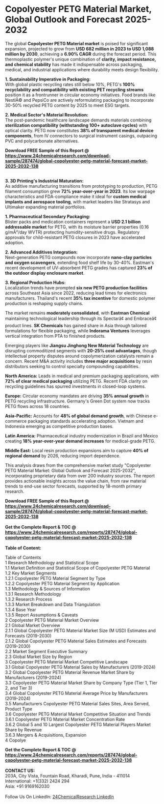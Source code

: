 <h1>Copolyester PETG Material Market, Global Outlook and Forecast 2025-2032</h1><p>The global <strong>Copolyester PETG Material market</strong> is poised for significant expansion, projected to grow from <strong>USD 682 million in 2023 to USD 1,088 million by 2030</strong>, achieving a <strong>6.90% CAGR</strong> during the forecast period. This thermoplastic polymer's unique combination of <strong>clarity, impact resistance, and chemical stability</strong> has made it indispensable across packaging, medical, and industrial applications where durability meets design flexibility.</p><p><strong>1. Sustainability Imperative in Packaging:</strong><br>
With global plastic recycling rates still below 10%, PETG's <strong>100% recyclability and compatibility with existing PET recycling streams</strong> position it as a frontrunner in circular economy initiatives. Food brands like NestlÃ© and PepsiCo are actively reformulating packaging to incorporate 30-50% recycled PETG content by 2025 to meet ESG targets.</p><p><strong>2. Medical Sector's Material Revolution:</strong><br>
The post-pandemic healthcare landscape demands materials combining <strong>sterilization compatibility (withstanding 100+ autoclave cycles)</strong> with optical clarity. PETG now constitutes <strong>38% of transparent medical device components</strong>, from IV connectors to surgical instrument casings, outpacing PVC and polycarbonate alternatives.</p><div><b>Download FREE Sample of this Report @ 
            <a href="https://www.24chemicalresearch.com/download-sample/287474/global-copolyester-petg-material-forecast-market-2025-2032-138">
            https://www.24chemicalresearch.com/download-sample/287474/global-copolyester-petg-material-forecast-market-2025-2032-138</a></b></div><br><p><strong>3. 3D Printing's Industrial Maturation:</strong><br>
As additive manufacturing transitions from prototyping to production, PETG filament consumption grew <strong>72% year-over-year in 2023</strong>. Its low warpage characteristics and FDA-compliance make it ideal for <strong>custom medical implants and aerospace tooling</strong>, with market leaders like Stratasys and Ultimaker expanding material portfolios.</p><p><strong>1. Pharmaceutical Secondary Packaging:</strong><br>
Blister packs and medication containers represent a <strong>USD 2.1 billion addressable market</strong> for PETG, with its moisture barrier properties (0.16 g/mÂ²/day WVTR) protecting humidity-sensitive drugs. Regulatory approvals for child-resistant PETG closures in 2023 have accelerated adoption.</p><p><strong>2. Advanced Additives Integration:</strong><br>
Next-generation PETG compounds now incorporate <strong>nano-clay particles and oxygen scavengers</strong>, extending food shelf life by 30-40%. Eastman's recent development of UV-absorbent PETG grades has captured <strong>23% of the outdoor display enclosure market</strong>.</p><p><strong>3. Regional Production Hubs:</strong><br>
Localization trends have prompted <strong>six new PETG production facilities</strong> across Southeast Asia since 2022, reducing lead times for electronics manufacturers. Thailand's recent <strong>35% tax incentive</strong> for domestic polymer production is reshaping supply chains.</p><p>The market remains <strong>moderately consolidated</strong>, with <strong>Eastman Chemical</strong> maintaining technological leadership through its Spectarâ¢ and Embraceâ¢ product lines. <strong>SK Chemicals</strong> has gained share in Asia through tailored formulations for flexible packaging, while <strong>Indorama Ventures</strong> leverages vertical integration from PTA to finished products.</p><p>Emerging players like <strong>Jiangsu Jinghong New Material Technology</strong> are disrupting commoditized segments with <strong>20-25% cost advantages</strong>, though intellectual property disputes around copolymerization catalysts remain a concern. Recent M&amp;A activity includes <strong>three major acquisitions</strong> by resin distributors seeking to control specialty compounding capabilities.</p><p><strong>North America:</strong> Leads in medical and premium packaging applications, with <strong>72% of clear medical packaging</strong> utilizing PETG. Recent FDA clarity on recycling guidelines has spurred investments in closed-loop systems.</p><p><strong>Europe:</strong> Circular economy mandates are driving <strong>35% annual growth</strong> in PETG recycling infrastructure. Germany's Green Dot system now tracks PETG flows across 18 countries.</p><p><strong>Asia-Pacific:</strong> Accounts for <strong>48% of global demand growth</strong>, with Chinese e-commerce packaging standards accelerating adoption. Vietnam and Indonesia emerging as competitive production bases.</p><p><strong>Latin America:</strong> Pharmaceutical industry modernization in Brazil and Mexico creating <strong>18% year-over-year demand increases</strong> for medical-grade PETG.</p><p><strong>Middle East:</strong> Local resin production expansions aim to capture <strong>40% of regional demand</strong> by 2026, reducing import dependence.</p><p>This analysis draws from the comprehensive market study "Copolyester PETG Material Market: Global Outlook and Forecast 2025-2032", incorporating proprietary data from over 200 industry sources. The report provides actionable insights across the value chain, from raw material trends to end-use sector forecasts, supported by 18-month primary research.</p><div><b>Download FREE Sample of this Report @ 
            <a href="https://www.24chemicalresearch.com/download-sample/287474/global-copolyester-petg-material-forecast-market-2025-2032-138">
            https://www.24chemicalresearch.com/download-sample/287474/global-copolyester-petg-material-forecast-market-2025-2032-138</a></b></div><br><div><b>Get the Complete Report & TOC @ 
            <a href="https://www.24chemicalresearch.com/reports/287474/global-copolyester-petg-material-forecast-market-2025-2032-138">
            https://www.24chemicalresearch.com/reports/287474/global-copolyester-petg-material-forecast-market-2025-2032-138</a></b></div><br>
            <b>Table of Content:</b><p>Table of Contents<br />
1 Research Methodology and Statistical Scope<br />
1.1 Market Definition and Statistical Scope of Copolyester PETG Material<br />
1.2 Key Market Segments<br />
1.2.1 Copolyester PETG Material Segment by Type<br />
1.2.2 Copolyester PETG Material Segment by Application<br />
1.3 Methodology & Sources of Information<br />
1.3.1 Research Methodology<br />
1.3.2 Research Process<br />
1.3.3 Market Breakdown and Data Triangulation<br />
1.3.4 Base Year<br />
1.3.5 Report Assumptions & Caveats<br />
2 Copolyester PETG Material Market Overview<br />
2.1 Global Market Overview<br />
2.1.1 Global Copolyester PETG Material Market Size (M USD) Estimates and Forecasts (2019-2030)<br />
2.1.2 Global Copolyester PETG Material Sales Estimates and Forecasts (2019-2030)<br />
2.2 Market Segment Executive Summary<br />
2.3 Global Market Size by Region<br />
3 Copolyester PETG Material Market Competitive Landscape<br />
3.1 Global Copolyester PETG Material Sales by Manufacturers (2019-2024)<br />
3.2 Global Copolyester PETG Material Revenue Market Share by Manufacturers (2019-2024)<br />
3.3 Copolyester PETG Material Market Share by Company Type (Tier 1, Tier 2, and Tier 3)<br />
3.4 Global Copolyester PETG Material Average Price by Manufacturers (2019-2024)<br />
3.5 Manufacturers Copolyester PETG Material Sales Sites, Area Served, Product Type<br />
3.6 Copolyester PETG Material Market Competitive Situation and Trends<br />
3.6.1 Copolyester PETG Material Market Concentration Rate<br />
3.6.2 Global 5 and 10 Largest Copolyester PETG Material Players Market Share by Revenue<br />
3.6.3 Mergers & Acquisitions, Expansion<br />
4 Copolye</p><div><b>Get the Complete Report & TOC @ 
            <a href="https://www.24chemicalresearch.com/reports/287474/global-copolyester-petg-material-forecast-market-2025-2032-138">
            https://www.24chemicalresearch.com/reports/287474/global-copolyester-petg-material-forecast-market-2025-2032-138</a></b></div><br><b>CONTACT US:</b><br>
            203A, City Vista, Fountain Road, Kharadi, Pune, India - 411014<br>
            International: +1(332) 2424 294<br>
            Asia: +91 9169162030 <br><br>
            Follow Us On LinkedIn: <a href="https://www.linkedin.com/company/24chemicalresearch/">24ChemicalResearch LinkedIn</a>